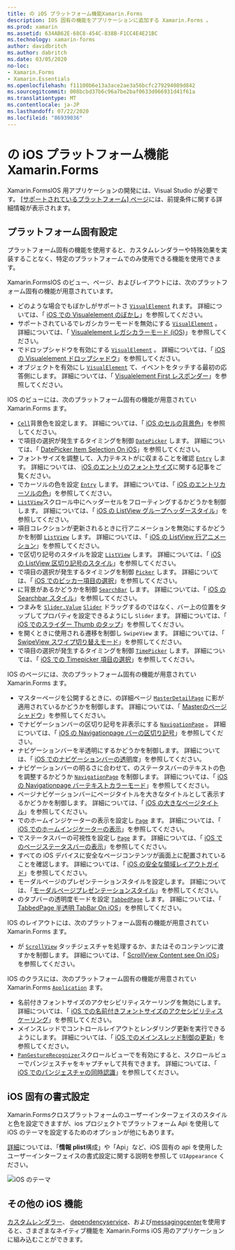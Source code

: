 ```yaml
---
title: の iOS プラットフォーム機能Xamarin.Forms
description: IOS 固有の機能をアプリケーションに追加する Xamarin.Forms 。
ms.prod: xamarin
ms.assetid: 634AB62E-68C8-454C-838B-F1CC4E4E21BC
ms.technology: xamarin-forms
author: davidbritch
ms.author: dabritch
ms.date: 03/05/2020
no-loc:
- Xamarin.Forms
- Xamarin.Essentials
ms.openlocfilehash: f11100b6e13a3ace2ae3a56bcfc279294089d842
ms.sourcegitcommit: 008bcbd37b6c96a7be2baf0633d066931d41f61a
ms.translationtype: MT
ms.contentlocale: ja-JP
ms.lasthandoff: 07/22/2020
ms.locfileid: "86939036"
---
```

# <a name="ios-platform-features-in-xamarinforms"></a>の iOS プラットフォーム機能Xamarin.Forms

Xamarin.FormsIOS 用アプリケーションの開発には、Visual Studio が必要です。 [[サポートされているプラットフォーム] ページ](~/get-started/supported-platforms.md)には、前提条件に関する詳細情報が表示されます。

## <a name="platform-specifics"></a>プラットフォーム固有設定

プラットフォーム固有の機能を使用すると、カスタムレンダラーや特殊効果を実装することなく、特定のプラットフォームでのみ使用できる機能を使用できます。

Xamarin.FormsIOS のビュー、ページ、およびレイアウトには、次のプラットフォーム固有の機能が用意されています。

- どのような場合でもぼかしがサポートさ [`VisualElement`](xref:Xamarin.Forms.VisualElement) れます。 詳細については、「 [iOS での Visualelement のぼかし](visualelement-blur.md)」を参照してください。
- サポートされているでレガシカラーモードを無効にする [`VisualElement`](xref:Xamarin.Forms.VisualElement) 。 詳細については、「 [Visualelement レガシカラーモード (iOS](legacy-color-mode.md))」を参照してください。
- でドロップシャドウを有効にする [`VisualElement`](xref:Xamarin.Forms.VisualElement) 。 詳細については、「 [iOS の Visualelement ドロップシャドウ](visualelement-drop-shadow.md)」を参照してください。
- オブジェクトを有効にし [`VisualElement`](xref:Xamarin.Forms.VisualElement) て、イベントをタッチする最初の応答側にします。 詳細については、「 [Visualelement First レスポンダー](visualelement-first-responder.md)」を参照してください。

IOS のビューには、次のプラットフォーム固有の機能が用意されてい Xamarin.Forms ます。

- [`Cell`](xref:Xamarin.Forms.Cell)背景色を設定します。 詳細については、「 [iOS のセルの背景色](cell-background-color.md)」を参照してください。
- で項目の選択が発生するタイミングを制御 [`DatePicker`](xref:Xamarin.Forms.DatePicker) します。 詳細については、「 [DatePicker Item Selection On iOS](datepicker-selection.md)」を参照してください。
- フォントサイズを調整して、入力テキストがに収まることを確認 [`Entry`](xref:Xamarin.Forms.Entry) します。 詳細については、 [iOS のエントリのフォントサイズ](entry-font-size.md)に関する記事をご覧ください。
- でカーソルの色を設定 [`Entry`](xref:Xamarin.Forms.Entry) します。 詳細については、「 [iOS のエントリカーソルの色](entry-cursor-color.md)」を参照してください。
- [`ListView`](xref:Xamarin.Forms.ListView)スクロール中にヘッダーセルをフローティングするかどうかを制御します。 詳細については、「 [iOS の ListView グループヘッダースタイル](listview-group-header-style.md)」を参照してください。
- 項目コレクションが更新されるときに行アニメーションを無効にするかどうかを制御 [`ListView`](xref:Xamarin.Forms.ListView) します。 詳細については、「 [iOS の ListView 行アニメーション](listview-row-animations.md)」を参照してください。
- で区切り記号のスタイルを設定 [`ListView`](xref:Xamarin.Forms.ListView) します。 詳細については、「 [iOS の ListView 区切り記号のスタイル](listview-separator-style.md)」を参照してください。
- で項目の選択が発生するタイミングを制御 [`Picker`](xref:Xamarin.Forms.Picker) します。 詳細については、「 [iOS でのピッカー項目の選択](picker-selection.md)」を参照してください。
- に背景があるかどうかを制御 [`SearchBar`](xref:Xamarin.Forms.SearchBar) します。 詳細については、「 [iOS の Searchbar スタイル](searchbar-style.md)」を参照してください。
- つまみを [`Slider.Value`](xref:Xamarin.Forms.Slider.Value) [`Slider`](xref:Xamarin.Forms.Slider) ドラッグするのではなく、バー上の位置をタップしてプロパティを設定できるようにし `Slider` ます。 詳細については、「 [iOS でのスライダー Thumb のタップ](slider-thumb.md)」を参照してください。
- を開くときに使用される遷移を制御し `SwipeView` ます。 詳細については、「 [SwipeView スワイプ切り替えモード](swipeview-swipetransitionmode.md)」を参照してください。
- で項目の選択が発生するタイミングを制御 [`TimePicker`](xref:Xamarin.Forms.TimePicker) します。 詳細については、「 [iOS での Timepicker 項目の選択](timepicker-selection.md)」を参照してください。

IOS のページには、次のプラットフォーム固有の機能が用意されてい Xamarin.Forms ます。

- マスターページを公開するときに、の詳細ページ [`MasterDetailPage`](xref:Xamarin.Forms.MasterDetailPage) に影が適用されているかどうかを制御します。 詳細については、「 [Masterのページシャドウ](masterdetailpage-shadow.md)」を参照してください。
- でナビゲーションバーの区切り記号を非表示にする [`NavigationPage`](xref:Xamarin.Forms.NavigationPage) 。 詳細については、「 [iOS の Navigationpage バーの区切り記号](navigation-bar-separator.md)」を参照してください。
- ナビゲーションバーを半透明にするかどうかを制御します。 詳細については、「 [iOS でのナビゲーションバーの透明](navigation-bar-translucent.md)度」を参照してください。
- ナビゲーションバーの明るさに合わせて、のステータスバーのテキストの色を調整するかどうか [`NavigationPage`](xref:Xamarin.Forms.NavigationPage) を制御します。 詳細については、「 [iOS の Navigationpage バーテキストカラーモード](status-bar-text-color.md)」を参照してください。
- ページナビゲーションバーにページタイトルを大きなタイトルとして表示するかどうかを制御します。 詳細については、「 [iOS の大きなページタイトル](page-large-title.md)」を参照してください。
- でのホームインジケーターの表示を設定し [`Page`](xref:Xamarin.Forms.Page) ます。 詳細については、「 [iOS でのホームインジケーターの表示](page-home-indicator.md)」を参照してください。
- でステータスバーの可視性を設定し [`Page`](xref:Xamarin.Forms.Page) ます。 詳細については、「 [iOS でのページステータスバーの表示](page-status-bar-visibility.md)」を参照してください。
- すべての iOS デバイスに安全なページコンテンツが画面上に配置されていることを確認します。 詳細については、「 [iOS の安全な領域レイアウトガイド](page-safe-area-layout.md)」を参照してください。
- モーダルページのプレゼンテーションスタイルを設定します。 詳細については、「[モーダルページプレゼンテーションスタイル](page-presentation-style.md)」を参照してください。
- のタブバーの透明度モードを設定 [`TabbedPage`](xref:Xamarin.Forms.TabbedPage) します。 詳細については、「 [TabbedPage 半透明 TabBar On iOS](tabbedpage-translucent-tabbar.md)」を参照してください。

IOS のレイアウトには、次のプラットフォーム固有の機能が用意されてい Xamarin.Forms ます。

- が [`ScrollView`](xref:Xamarin.Forms.ScrollView) タッチジェスチャを処理するか、またはそのコンテンツに渡すかを制御します。 詳細については、「 [ScrollView Content see On iOS](scrollview-content-touches.md)」を参照してください。

IOS のクラスには、次のプラットフォーム固有の機能が用意されてい Xamarin.Forms [`Application`](xref:Xamarin.Forms.Application) ます。

- 名前付きフォントサイズのアクセシビリティスケーリングを無効にします。 詳細については、「 [iOS での名前付きフォントサイズのアクセシビリティスケーリング](named-font-size-scaling.md)」を参照してください。
- メインスレッドでコントロールレイアウトとレンダリング更新を実行できるようにします。 詳細については、「 [iOS でのメインスレッド制御の更新](main-thread-updates-ui.md)」を参照してください。
- [`PanGestureRecognizer`](xref:Xamarin.Forms.PanGestureRecognizer)スクロールビューでを有効にすると、スクロールビューでパンジェスチャをキャプチャして共有できます。 詳細については、「 [iOS でのパンジェスチャの同時認識](application-pan-gesture.md)」を参照してください。

## <a name="ios-specific-formatting"></a>iOS 固有の書式設定

Xamarin.Formsクロスプラットフォームのユーザーインターフェイスのスタイルと色を設定できますが、ios プロジェクトでプラットフォーム Api を使用して iOS のテーマを設定するためのオプションが他にもあります。

[詳細](formatting.md)については、「**情報 plist**構成」や「Api」など、iOS 固有の api を使用したユーザーインターフェイスの書式設定に関する説明を参照して `UIAppearance` ください。

![iOS のテーマ](images/status-white-sml.png)

## <a name="other-ios-features"></a>その他の iOS 機能

[カスタムレンダラー](~/xamarin-forms/app-fundamentals/custom-renderer/index.md)、 [dependencyservice](~/xamarin-forms/app-fundamentals/dependency-service/index.md)、および[messagingcenter](~/xamarin-forms/app-fundamentals/messaging-center.md)を使用すると、さまざまなネイティブ機能を Xamarin.Forms iOS 用のアプリケーションに組み込むことができます。
